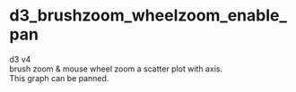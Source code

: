 # d3_brushzoom_wheelzoom_enable_pan

d3 v4  
brush zoom & mouse wheel zoom a scatter plot with axis.  
This graph can be panned.  
